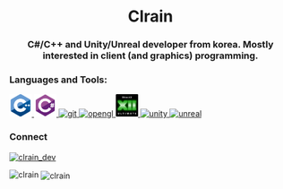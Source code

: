 <h1 align="center">Clrain</h1>
<h3 align="center">C#/C++ and Unity/Unreal developer from korea. Mostly interested in client (and graphics) programming.</h3>

<h3 align="left">Languages and Tools:</h3>
<p align="left">
    <a href="https://www.w3schools.com/cpp/" target="_blank" rel="noreferrer">
        <img src="https://raw.githubusercontent.com/devicons/devicon/master/icons/cplusplus/cplusplus-original.svg" alt="cplusplus" width="40" height="40"/>
    </a>
    <a href="https://www.w3schools.com/cs/" target="_blank" rel="noreferrer">
        <img src="https://raw.githubusercontent.com/devicons/devicon/master/icons/csharp/csharp-original.svg" alt="csharp" width="40" height="40"/>
    </a>
    <a href="https://git-scm.com/" target="_blank" rel="noreferrer">
        <img src="https://www.vectorlogo.zone/logos/git-scm/git-scm-icon.svg" alt="git" width="40" height="40"/>
    </a>
    <a href="https://opengl.org/" target="_blank" rel="noreferrer"> 
        <img src="https://www.khronos.org/assets/images/api_logos/opengl.svg" alt="opengl" height="40"/> 
    </a> 
    <a href="https://www.nvidia.com/ko-kr/geforce/technologies/dx12/" target="_blank" rel="noreferrer"> 
        <img src="./docs/DirectX-12-Logo.png" alt="directx12" width="40" height="40"/> 
    </a> 
    <a href="https://unity.com/" target="_blank" rel="noreferrer"> 
        <img src="https://avatars.githubusercontent.com/u/426196?s=200&v=4" alt="unity" width="40" height="40"/> 
    </a> 
    <a href="https://unrealengine.com/" target="_blank" rel="noreferrer">
        <img src="https://raw.githubusercontent.com/kenangundogan/fontisto/036b7eca71aab1bef8e6a0518f7329f13ed62f6b/icons/svg/brand/unreal-engine.svg" alt="unreal" width="40" height="40"/>
    </a>
</p>


<h3 align="left">Connect</h3>
<p align="left">
<a href="https://www.youtube.com/@Clrain_Dev" target="blank"><img align="center" src="https://raw.githubusercontent.com/rahuldkjain/github-profile-readme-generator/master/src/images/icons/Social/youtube.svg" alt="clrain_dev" height="30" width="40" /></a>
</p>

<p><img align="left" src="https://github-readme-stats.vercel.app/api?username=jinhyeonseo01&count_private=true&show_icons=true" alt="clrain" /></p>
<p>&nbsp;<img align="center" src="https://github-readme-stats.vercel.app/api/top-langs/?username=jinhyeonseo01&layout=compact" alt="clrain" /></p>
